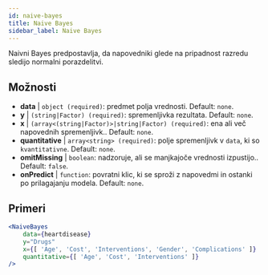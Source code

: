 ```yaml
---
id: naive-bayes
title: Naive Bayes
sidebar_label: Naive Bayes
---
```


Naivni Bayes predpostavlja, da napovedniki glede na pripadnost razredu sledijo normalni porazdelitvi.

## Možnosti

* __data__ | `object (required)`: predmet polja vrednosti. Default: `none`.
* __y__ | `(string|Factor) (required)`: spremenljivka rezultata. Default: `none`.
* __x__ | `(array<(string|Factor)>|string|Factor) (required)`: ena ali več napovednih spremenljivk.. Default: `none`.
* __quantitative__ | `array<string> (required)`: polje spremenljivk v `data`, ki so `kvantitativne`. Default: `none`.
* __omitMissing__ | `boolean`: nadzoruje, ali se manjkajoče vrednosti izpustijo.. Default: `false`.
* __onPredict__ | `function`: povratni klic, ki se sproži z napovedmi in ostanki po prilagajanju modela. Default: `none`.


## Primeri

```jsx live
<NaiveBayes 
    data={heartdisease} 
    y="Drugs"
    x={[ 'Age', 'Cost', 'Interventions', 'Gender', 'Complications' ]}
    quantitative={[ 'Age', 'Cost', 'Interventions' ]}
/>
```

